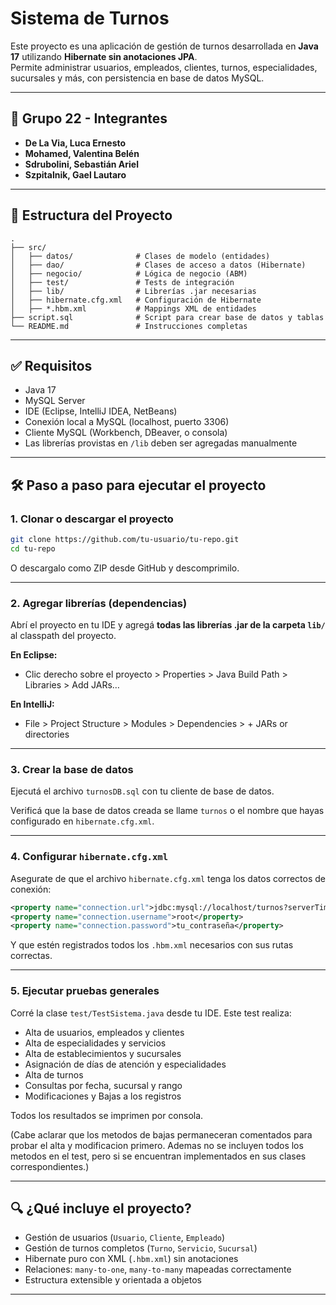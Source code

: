 # Sistema de Turnos

Este proyecto es una aplicación de gestión de turnos desarrollada en **Java 17** utilizando **Hibernate sin anotaciones JPA**.  
Permite administrar usuarios, empleados, clientes, turnos, especialidades, sucursales y más, con persistencia en base de datos MySQL.

---

## 👥 Grupo 22 - Integrantes

- **De La Via, Luca Ernesto**  
- **Mohamed, Valentina Belén**  
- **Sdrubolini, Sebastián Ariel**  
- **Szpitalnik, Gael Lautaro**

---

## 📁 Estructura del Proyecto

```
.
├── src/
│   ├── datos/              # Clases de modelo (entidades)
│   ├── dao/                # Clases de acceso a datos (Hibernate)
│   ├── negocio/            # Lógica de negocio (ABM)
│   ├── test/               # Tests de integración
│   ├── lib/                # Librerías .jar necesarias
│   ├── hibernate.cfg.xml   # Configuración de Hibernate
│   ├── *.hbm.xml           # Mappings XML de entidades
├── script.sql              # Script para crear base de datos y tablas
└── README.md               # Instrucciones completas
```

---

## ✅ Requisitos

- Java 17
- MySQL Server
- IDE (Eclipse, IntelliJ IDEA, NetBeans)
- Conexión local a MySQL (localhost, puerto 3306)
- Cliente MySQL (Workbench, DBeaver, o consola)
- Las librerías provistas en `/lib` deben ser agregadas manualmente

---

## 🛠 Paso a paso para ejecutar el proyecto

### 1. Clonar o descargar el proyecto

```bash
git clone https://github.com/tu-usuario/tu-repo.git
cd tu-repo
```

O descargalo como ZIP desde GitHub y descomprimilo.

---

### 2. Agregar librerías (dependencias)

Abrí el proyecto en tu IDE y agregá **todas las librerías .jar de la carpeta `lib/`** al classpath del proyecto.

**En Eclipse:**
- Clic derecho sobre el proyecto > Properties > Java Build Path > Libraries > Add JARs…

**En IntelliJ:**
- File > Project Structure > Modules > Dependencies > + JARs or directories

---

### 3. Crear la base de datos

Ejecutá el archivo `turnosDB.sql` con tu cliente de base de datos.

Verificá que la base de datos creada se llame `turnos` o el nombre que hayas configurado en `hibernate.cfg.xml`.

---

### 4. Configurar `hibernate.cfg.xml`

Asegurate de que el archivo `hibernate.cfg.xml` tenga los datos correctos de conexión:

```xml
<property name="connection.url">jdbc:mysql://localhost/turnos?serverTimezone=America/Argentina/Buenos_Aires</property>
<property name="connection.username">root</property>
<property name="connection.password">tu_contraseña</property>
```

Y que estén registrados todos los `.hbm.xml` necesarios con sus rutas correctas.

---

### 5. Ejecutar pruebas generales

Corré la clase `test/TestSistema.java` desde tu IDE. Este test realiza:

- Alta de usuarios, empleados y clientes
- Alta de especialidades y servicios
- Alta de establecimientos y sucursales
- Asignación de días de atención y especialidades
- Alta de turnos
- Consultas por fecha, sucursal y rango
- Modificaciones y Bajas a los registros

Todos los resultados se imprimen por consola.

(Cabe aclarar que los metodos de bajas permaneceran comentados para probar el alta y modificacion primero.
Ademas no se incluyen todos los metodos en el test, pero si se encuentran implementados en sus clases correspondientes.)

---

## 🔍 ¿Qué incluye el proyecto?

- Gestión de usuarios (`Usuario`, `Cliente`, `Empleado`)
- Gestión de turnos completos (`Turno`, `Servicio`, `Sucursal`)
- Hibernate puro con XML (`.hbm.xml`) sin anotaciones
- Relaciones: `many-to-one`, `many-to-many` mapeadas correctamente
- Estructura extensible y orientada a objetos

---
